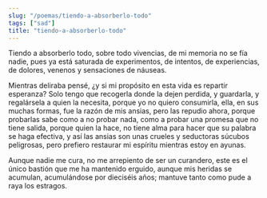 ```yaml
---
slug: "/poemas/tiendo-a-absorberlo-todo"
tags: ["sad"]
title: "tiendo-a-absorberlo-todo"
---
```

Tiendo a absorberlo todo, sobre todo vivencias, de mi memoria no se fía nadie, pues ya está saturada de experimentos, de intentos, de experiencias, de dolores, venenos y sensaciones de náuseas. 

Mientras deliraba pensé, ¿y si mi propósito en esta vida es repartir esperanza? Solo tengo que recogerla donde la dejen perdida, y guardarla, y regalársela a quien la necesita, porque yo no quiero consumirla, ella, en sus muchas formas, fue la razón de mis ansias, pero las repudio ahora, porque probarlas sabe como a no probar nada, como a probar una promesa que no tiene salida, porque quien la hace, no tiene alma para hacer que su palabra se haga efectiva, y así las ansias son unas crueles y seductoras súcubos peligrosas, pero prefiero restaurar mi espíritu mientras estoy en ayunas.

 

Aunque nadie me cura, no me arrepiento de ser un curandero, este es el único bastión que me ha mantenido erguido, aunque mis heridas se acumulan, acumulándose por dieciséis años; mantuve tanto como pude a raya los estragos.